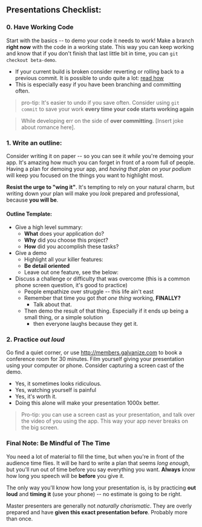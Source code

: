 ## Presentations Checklist:

### 0. Have Working Code

Start with the basics -- to demo your code it needs to work!  Make a branch __right now__ with the code in a working state. This way you can keep working and know that if you don't finish that last little bit in time, you can `git checkout beta-demo`.

* If your current build is broken consider reverting or rolling back to a previous commit. It is possible to undo quite a lot: [read how](https://github.com/blog/2019-how-to-undo-almost-anything-with-git)
* This is especially easy if you have been branching and committing often.

> pro-tip: It's easier to undo if you save often. Consider using `git commit` to save your work __every time your code starts working again__

> While developing err on the side of __over committing__. [Insert joke about romance here].

### 1. Write an outline:

Consider writing it on paper -- so you can see it *while* you're demoing your app. It's amazing how much you can forget in front of a room full of people. Having a plan for demoing your app, and *having that plan on your podium* will keep you focused on the things you want to highlight most.

__Resist the urge to "wing it"__. It's tempting to rely on your natural charm, but writing down your plan will make you *look* prepared and professional, because __you will be__.


#### Outline Template:
* Give a high level summary:
  * __What__ does your application do?
  * __Why__ did you choose this project?
  * __How__ did you accomplish these tasks?
* Give a demo
  * Highlight all your killer features:
  * __Be detail oriented__
  * Leave out one feature, see the below:
* Discuss a challenge or difficulty that was overcome (this is a common phone screen question, it's good to practice)
  * People empathize over struggle -- this life ain't east
  * Remember that time you got *that one thing* working, __FINALLY?__  
    * Talk about that.
  * Then demo the result of that thing. Especially if it ends up being a small thing, or a simple solution
    * then everyone laughs because they get it.


### 2. Practice *out loud*

Go find a quiet corner, or use http://members.galvanize.com to book a conference room for 30 minutes. Film yourself giving your presentation using your computer or phone. Consider capturing a screen cast of the demo.

* Yes, it sometimes looks ridiculous.
* Yes, watching yourself is painful
* Yes, it's worth it.
* Doing this alone will make your presentation 1000x better.

> Pro-tip: you can use a screen cast as your presentation, and talk over the video of you using the app. This way your app never breaks on the big screen.


### Final Note: Be Mindful of The Time

You need a lot of material to fill the time, but when you're in front of the audience time flies. It will be hard to write a plan that seems *long enough*, but you'll run out of time before you say everything you want. __Always__ know how long you speech will be __before__ you give it.

The only way you'll know how long your presentation is, is by practicing __out loud__ and __timing it__ (use your phone) -- no estimate is going to be right.

Master presenters are generally not *naturally charismatic*. They are overly prepared and have __given this exact presentation before__. Probably more than once.
